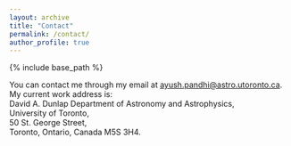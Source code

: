 ```yaml
---
layout: archive
title: "Contact"
permalink: /contact/
author_profile: true
---
```


{% include base_path %}

You can contact me through my email at [ayush.pandhi@astro.utoronto.ca](mailto:ayush.pandhi@astro.utoronto.ca). My current work address is:<br>David A. Dunlap Department of Astronomy and Astrophysics,<br>University of Toronto,<br>50 St. George Street,<br>Toronto, Ontario, Canada M5S 3H4.
